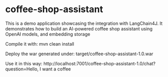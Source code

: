 # coffee-shop-assistant
This is a demo application showcasing the integration with LangChain4J. It demonstrates how to build an AI-powered coffee shop assistant using OpenAI models, and embedding storage

Compile it with: mvn clean install

Deploy the war generated under: target/coffee-shop-assistant-1.0.war

Use it in this way: http://localhost:7001/coffee-shop-assistant-1.0/chat?question=Hello, I want a coffee